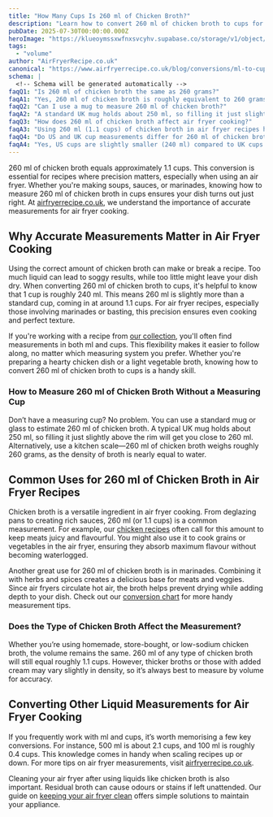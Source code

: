 ```yaml
---
title: "How Many Cups Is 260 ml of Chicken Broth?"
description: "Learn how to convert 260 ml of chicken broth to cups for precise cooking and baking. Get accurate measurements for perfect recipes every time."
pubDate: 2025-07-30T00:00:00.000Z
heroImage: "https://klueoymssxwfnxsvcyhv.supabase.co/storage/v1/object/public/Shmucket/how-many-cups-is-260-ml-of-chicken-broth.webp"
tags:
  - "volume"
author: "AirFryerRecipe.co.uk"
canonical: "https://www.airfryerrecipe.co.uk/blog/conversions/ml-to-cups/how-many-cups-is-260-ml-of-chicken-broth"
schema: |
  <!-- Schema will be generated automatically -->
faqQ1: "Is 260 ml of chicken broth the same as 260 grams?"
faqA1: "Yes, 260 ml of chicken broth is roughly equivalent to 260 grams. Since chicken broth has a density close to water, the volume-to-weight conversion is nearly 1:1. However, thicker or cream-based broths may weigh slightly more."
faqQ2: "Can I use a mug to measure 260 ml of chicken broth?"
faqA2: "A standard UK mug holds about 250 ml, so filling it just slightly above the rim will give you approximately 260 ml. For precise measurements, a liquid measuring cup or kitchen scale is recommended, especially for baking."
faqQ3: "How does 260 ml of chicken broth affect air fryer cooking?"
faqA3: "Using 260 ml (1.1 cups) of chicken broth in air fryer recipes helps keep meats moist and adds flavour. It’s ideal for marinades, deglazing, or cooking grains. Too much liquid can cause steaming instead of crisping, so measure carefully."
faqQ4: "Do US and UK cup measurements differ for 260 ml of chicken broth?"
faqA4: "Yes, US cups are slightly smaller (240 ml) compared to UK cups (250 ml). This means 260 ml is about 1.1 US cups or just over 1 UK cup. Always check which measuring system your recipe uses for accuracy."
---
```

<p>260 ml of chicken broth equals approximately 1.1 cups. This conversion is essential for recipes where precision matters, especially when using an air fryer. Whether you're making soups, sauces, or marinades, knowing how to measure 260 ml of chicken broth in cups ensures your dish turns out just right. At <a href=https://www.airfryerrecipe.co.uk>airfryerrecipe.co.uk</a>, we understand the importance of accurate measurements for air fryer cooking.</p>

<h2>Why Accurate Measurements Matter in Air Fryer Cooking</h2>  
<p>Using the correct amount of chicken broth can make or break a recipe. Too much liquid can lead to soggy results, while too little might leave your dish dry. When converting 260 ml of chicken broth to cups, it's helpful to know that 1 cup is roughly 240 ml. This means 260 ml is slightly more than a standard cup, coming in at around 1.1 cups. For air fryer recipes, especially those involving marinades or basting, this precision ensures even cooking and perfect texture.</p>  

<p>If you're working with a recipe from <a href=https://www.airfryerrecipe.co.uk/recipes>our collection</a>, you'll often find measurements in both ml and cups. This flexibility makes it easier to follow along, no matter which measuring system you prefer. Whether you're preparing a hearty chicken dish or a light vegetable broth, knowing how to convert 260 ml of chicken broth to cups is a handy skill.</p>  

<h3>How to Measure 260 ml of Chicken Broth Without a Measuring Cup</h3>  
<p>Don’t have a measuring cup? No problem. You can use a standard mug or glass to estimate 260 ml of chicken broth. A typical UK mug holds about 250 ml, so filling it just slightly above the rim will get you close to 260 ml. Alternatively, use a kitchen scale—260 ml of chicken broth weighs roughly 260 grams, as the density of broth is nearly equal to water.</p>  

<h2>Common Uses for 260 ml of Chicken Broth in Air Fryer Recipes</h2>  
<p>Chicken broth is a versatile ingredient in air fryer cooking. From deglazing pans to creating rich sauces, 260 ml (or 1.1 cups) is a common measurement. For example, our <a href=https://www.airfryerrecipe.co.uk/recipe-category/chicken>chicken recipes</a> often call for this amount to keep meats juicy and flavourful. You might also use it to cook grains or vegetables in the air fryer, ensuring they absorb maximum flavour without becoming waterlogged.</p>  

<p>Another great use for 260 ml of chicken broth is in marinades. Combining it with herbs and spices creates a delicious base for meats and veggies. Since air fryers circulate hot air, the broth helps prevent drying while adding depth to your dish. Check out our <a href=https://www.airfryerrecipe.co.uk/air-fryer-conversion-chart>conversion chart</a> for more handy measurement tips.</p>  

<h3>Does the Type of Chicken Broth Affect the Measurement?</h3>  
<p>Whether you’re using homemade, store-bought, or low-sodium chicken broth, the volume remains the same. 260 ml of any type of chicken broth will still equal roughly 1.1 cups. However, thicker broths or those with added cream may vary slightly in density, so it’s always best to measure by volume for accuracy.</p>  

<h2>Converting Other Liquid Measurements for Air Fryer Cooking</h2>  
<p>If you frequently work with ml and cups, it’s worth memorising a few key conversions. For instance, 500 ml is about 2.1 cups, and 100 ml is roughly 0.4 cups. This knowledge comes in handy when scaling recipes up or down. For more tips on air fryer measurements, visit <a href=https://www.airfryerrecipe.co.uk>airfryerrecipe.co.uk</a>.</p>  

<p>Cleaning your air fryer after using liquids like chicken broth is also important. Residual broth can cause odours or stains if left unattended. Our guide on <a href=https://www.airfryerrecipe.co.uk/air-fryer-cleaner>keeping your air fryer clean</a> offers simple solutions to maintain your appliance.</p>
